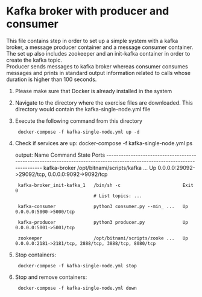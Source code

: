 #
# Kafka broker with producer and consumer


 This file contains step in order to set up a simple system with a kafka broker, a message producer container and a message 
 consumer container. The set up also includes zookeeper and an init-kafka container in order to create the kafka topic.  
 Producer sends messages to kafka broker whereas consumer consumes messages and prints in standard output information related to calls whose duration is higher than 100 seconds.


1. Please make sure that Docker is already installed in the system

2. Navigate to the directory where the exercise files are downloaded.
   This directory would contain the kafka-single-node.yml file

3. Execute the following command from this directory

        docker-compose -f kafka-single-node.yml up -d

4. Check if services are up:
		docker-compose -f kafka-single-node.yml  ps

	output:
		          Name                         Command               State                           Ports
		--------------------------------------------------------------------------------------------------------------------------
		kafka-broker                /opt/bitnami/scripts/kafka ...   Up       0.0.0.0:29092->29092/tcp, 0.0.0.0:9092->9092/tcp
		
		kafka-broker_init-kafka_1   /bin/sh -c                       Exit 0
									# List topics: ...
									
		kafka-consumer              python3 consumer.py --min_ ...   Up       0.0.0.0:5000->5000/tcp
		
		kafka-producer              python3 producer.py              Up       0.0.0.0:5001->5001/tcp
		
		zookeeper                   /opt/bitnami/scripts/zooke ...   Up       0.0.0.0:2181->2181/tcp, 2888/tcp, 3888/tcp, 8080/tcp	



5. Stop containers:
	
	 	docker-compose -f kafka-single-node.yml stop

6. Stop and remove containers:

		docker-compose -f kafka-single-node.yml down
